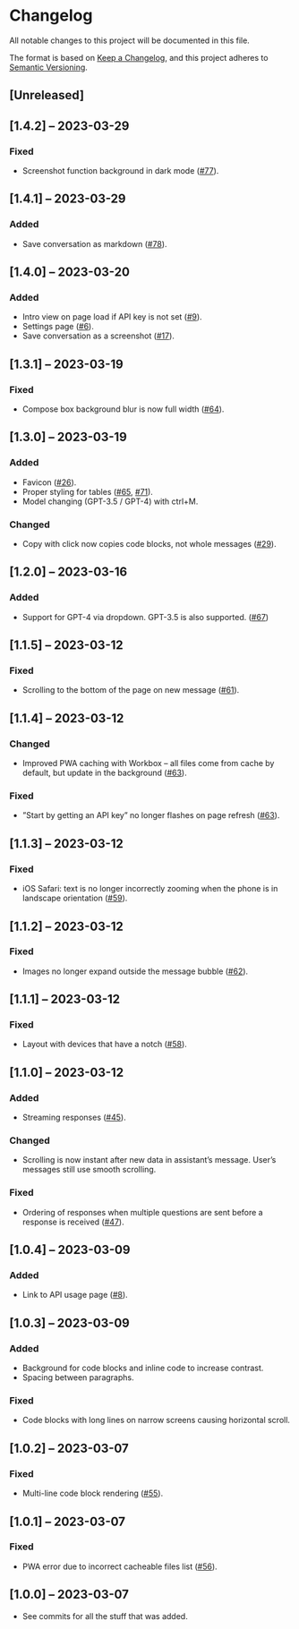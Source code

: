 # Changelog

All notable changes to this project will be documented in this file.

The format is based on [Keep a Changelog](https://keepachangelog.com/en/1.1.0/),
and this project adheres to [Semantic Versioning](https://semver.org/spec/v2.0.0.html).

## [Unreleased]

## [1.4.2] – 2023-03-29

### Fixed

- Screenshot function background in dark mode ([#77](https://github.com/felixbade/chatgpt-web-ui/issues/77)).

## [1.4.1] – 2023-03-29

### Added

- Save conversation as markdown ([#78](https://github.com/felixbade/chatgpt-web-ui/issues/78)).

## [1.4.0] – 2023-03-20

### Added

- Intro view on page load if API key is not set ([#9](https://github.com/felixbade/chatgpt-web-ui/issues/9)).
- Settings page ([#6](https://github.com/felixbade/chatgpt-web-ui/issues/6)).
- Save conversation as a screenshot ([#17](https://github.com/felixbade/chatgpt-web-ui/issues/17)).

## [1.3.1] – 2023-03-19

### Fixed

- Compose box background blur is now full width ([#64](https://github.com/felixbade/chatgpt-web-ui/issues/64)).

## [1.3.0] – 2023-03-19

### Added

- Favicon ([#26](https://github.com/felixbade/chatgpt-web-ui/issues/26)).
- Proper styling for tables ([#65](https://github.com/felixbade/chatgpt-web-ui/issues/65), [#71](https://github.com/felixbade/chatgpt-web-ui/issues/71)).
- Model changing (GPT-3.5 / GPT-4) with ctrl+M.

### Changed

- Copy with click now copies code blocks, not whole messages ([#29](https://github.com/felixbade/chatgpt-web-ui/issues/29)).

## [1.2.0] – 2023-03-16

### Added

- Support for GPT-4 via dropdown. GPT-3.5 is also supported. ([#67](https://github.com/felixbade/chatgpt-web-ui/issues/67))


## [1.1.5] – 2023-03-12

### Fixed

- Scrolling to the bottom of the page on new message ([#61](https://github.com/felixbade/chatgpt-web-ui/issues/61)).

## [1.1.4] – 2023-03-12

### Changed

- Improved PWA caching with Workbox – all files come from cache by default, but update in the background ([#63](https://github.com/felixbade/chatgpt-web-ui/issues/63)).

### Fixed

- ”Start by getting an API key” no longer flashes on page refresh ([#63](https://github.com/felixbade/chatgpt-web-ui/issues/63)).

## [1.1.3] – 2023-03-12

### Fixed

- iOS Safari: text is no longer incorrectly zooming when the phone is in landscape orientation ([#59](https://github.com/felixbade/chatgpt-web-ui/issues/59)).

## [1.1.2] – 2023-03-12

### Fixed

- Images no longer expand outside the message bubble ([#62](https://github.com/felixbade/chatgpt-web-ui/issues/62)).

## [1.1.1] – 2023-03-12

### Fixed

- Layout with devices that have a notch ([#58](https://github.com/felixbade/chatgpt-web-ui/issues/58)).

## [1.1.0] – 2023-03-12

### Added

- Streaming responses ([#45](https://github.com/felixbade/chatgpt-web-ui/issues/45)).

### Changed

- Scrolling is now instant after new data in assistant’s message. User’s messages still use smooth scrolling.

### Fixed

- Ordering of responses when multiple questions are sent before a response is received ([#47](https://github.com/felixbade/chatgpt-web-ui/issues/47)).

## [1.0.4] – 2023-03-09

### Added

- Link to API usage page ([#8](https://github.com/felixbade/chatgpt-web-ui/issues/8)).

## [1.0.3] – 2023-03-09

### Added

- Background for code blocks and inline code to increase contrast.
- Spacing between paragraphs.

### Fixed

- Code blocks with long lines on narrow screens causing horizontal scroll.

## [1.0.2] – 2023-03-07

### Fixed

- Multi-line code block rendering ([#55](https://github.com/felixbade/chatgpt-web-ui/issues/55)).

## [1.0.1] – 2023-03-07

### Fixed

- PWA error due to incorrect cacheable files list ([#56](https://github.com/felixbade/chatgpt-web-ui/issues/56)).

## [1.0.0] – 2023-03-07

- See commits for all the stuff that was added.